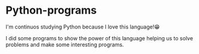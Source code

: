 # Python-programs

I'm continuos studying Python because  I love this language!😁

I did some programs to show the power of this language helping us to solve problems and make some interesting programs.
